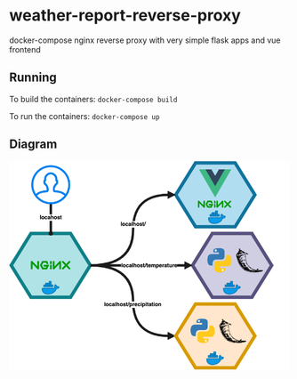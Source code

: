 # weather-report-reverse-proxy
docker-compose nginx reverse proxy with very simple flask apps and vue frontend

## Running

To build the containers:
`docker-compose build`

To run the containers:
`docker-compose up`

## Diagram

<img src="reverse proxy.png"/>
